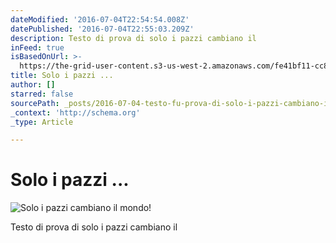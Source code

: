 ```yaml
---
dateModified: '2016-07-04T22:54:54.008Z'
datePublished: '2016-07-04T22:55:03.209Z'
description: Testo di prova di solo i pazzi cambiano il
inFeed: true
isBasedOnUrl: >-
  https://the-grid-user-content.s3-us-west-2.amazonaws.com/fe41bf11-cc84-4a4d-91b5-f60e6b9012cb.png
title: Solo i pazzi ...
author: []
starred: false
sourcePath: _posts/2016-07-04-testo-fu-prova-di-solo-i-pazzi-cambiano-il.md
_context: 'http://schema.org'
_type: Article

---
```

# Solo i pazzi ...
![Solo i pazzi cambiano il mondo!](https://imgflo.herokuapp.com/graph/vahj1ThiexotieMo/e86df309fe643018f8b2a3a8d9befae2/croprotate.png?cropheight=626&cropwidth=1899&degrees=0&input=https://the-grid-user-content.s3-us-west-2.amazonaws.com/fe41bf11-cc84-4a4d-91b5-f60e6b9012cb.png&x=0&y=0)

Testo di prova di solo i pazzi cambiano il